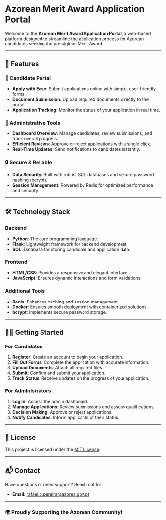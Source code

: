 # Azorean Merit Award Application Portal

Welcome to the **Azorean Merit Award Application Portal**, a web-based platform designed to streamline the application process for Azorean candidates seeking the prestigious Merit Award.

---

## 🚀 Features

### 🌟 Candidate Portal
- **Apply with Ease**: Submit applications online with simple, user-friendly forms.
- **Document Submission**: Upload required documents directly to the portal.
- **Application Tracking**: Monitor the status of your application in real time.

### 🔧 Administrative Tools
- **Dashboard Overview**: Manage candidates, review submissions, and track overall progress.
- **Efficient Reviews**: Approve or reject applications with a single click.
- **Real-Time Updates**: Send notifications to candidates instantly.

### 🔒 Secure & Reliable
- **Data Security**: Built with robust SQL databases and secure password hashing (bcrypt).
- **Session Management**: Powered by Redis for optimized performance and security.

---

## 🛠️ Technology Stack

### Backend
- **Python**: The core programming language.
- **Flask**: Lightweight framework for backend development.
- **SQL**: Database for storing candidate and application data.

### Frontend
- **HTML/CSS**: Provides a responsive and elegant interface.
- **JavaScript**: Ensures dynamic interactions and form validations.

### Additional Tools
- **Redis**: Enhances caching and session management.
- **Docker**: Ensures smooth deployment with containerized solutions.
- **bcrypt**: Implements secure password storage.

---

## 🚶‍♂️ Getting Started

### For Candidates
1. **Register**: Create an account to begin your application.
2. **Fill Out Forms**: Complete the application with accurate information.
3. **Upload Documents**: Attach all required files.
4. **Submit**: Confirm and submit your application.
5. **Track Status**: Receive updates on the progress of your application.

### For Administrators
1. **Log In**: Access the admin dashboard.
2. **Manage Applications**: Review submissions and assess qualifications.
3. **Decision Making**: Approve or reject applications.
4. **Notify Candidates**: Inform applicants of their status.

---

## 📜 License

This project is licensed under the [MIT License](./LICENSE).

---

## 📬 Contact

Have questions or need support? Reach out to:

- **Email**: [rafael.b.pereira@azores.gov.pt](mailto:rafael.b.pereira@azores.gov.pt)

---

### 🌍 Proudly Supporting the Azorean Community!

